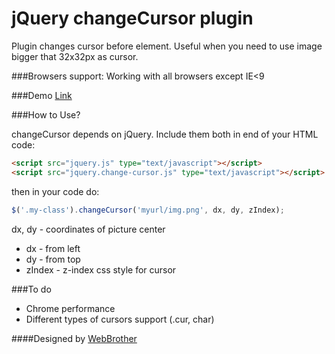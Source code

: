 jQuery changeCursor plugin
===

Plugin changes cursor before element. 
Useful when you need to use image bigger that 32x32px as cursor.

###Browsers support:
Working with all browsers except IE<9

###Demo
[Link](http://jsbin.com/bojegu)


###How to Use?

changeCursor depends on jQuery. Include them both in end of your HTML code:

```html
<script src="jquery.js" type="text/javascript"></script>
<script src="jquery.change-cursor.js" type="text/javascript"></script>
```

then in your code do:

```js
$('.my-class').changeCursor('myurl/img.png', dx, dy, zIndex);
```


dx, dy - coordinates of picture center 
* dx - from left
* dy - from top
* zIndex - z-index css style for cursor

###To do
* Chrome performance
* Different types of cursors support (.cur, char)


####Designed by
 [WebBrother](http://webbrother.net/)